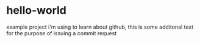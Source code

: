 # hello-world
example project i'm using to learn about github, this is some additonal text for the purpose of issuing a commit request 
